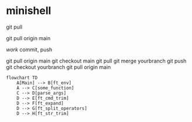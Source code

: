 # minishell

git pull

git pull origin main

*work*
commit, push

git pull origin main
git checkout main
git pull
git merge yourbranch
git push
git checkout yourbranch
git pull origin main

```mermaid
flowchart TD
    A[Main] --> B[ft_env]
    A --> C[some_function]
    C --> D[parse_args]
    D --> E[ft_cmd_trim]
    D --> F[ft_expand]
    D --> G[ft_split_operators]
    D --> H[ft_str_trim]
```
